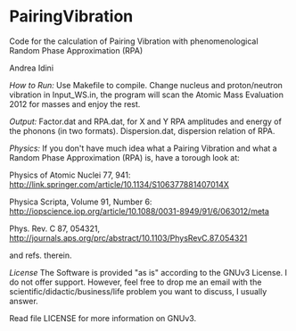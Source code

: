 # PairingVibration
Code for the calculation of Pairing Vibration with phenomenological Random Phase Approximation (RPA)

Andrea Idini


*How to Run:*
Use Makefile to compile.
Change nucleus and proton/neutron vibration in Input\_WS.in, the program will scan the
Atomic Mass Evaluation 2012 for masses and enjoy the rest.


*Output:*
Factor.dat and RPA.dat, for X and Y RPA amplitudes and energy of the phonons (in two formats).
Dispersion.dat, dispersion relation of RPA.


*Physics:*
If you don't have much idea what a Pairing Vibration and what a Random Phase Approximation (RPA) is, have a torough look at:

Physics of Atomic Nuclei 77, 941: http://link.springer.com/article/10.1134/S106377881407014X

Physica Scripta, Volume 91, Number 6:  http://iopscience.iop.org/article/10.1088/0031-8949/91/6/063012/meta

Phys. Rev. C 87, 054321, http://journals.aps.org/prc/abstract/10.1103/PhysRevC.87.054321

and refs. therein.


*License*
The Software is provided "as is" according to the GNUv3 License. 
I do not offer support.
However, feel free to drop me an email with the 
scientific/didactic/business/life problem you want to discuss, I usually answer.


Read file LICENSE for more information on GNUv3.
